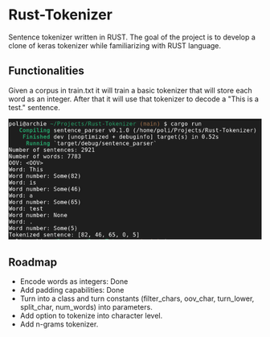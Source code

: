 # Rust-Tokenizer

Sentence tokenizer written in RUST. The goal of the project is to develop a clone of keras tokenizer while familiarizing with RUST language.

## Functionalities
Given a corpus in train.txt it will train a basic tokenizer that will store each word as an integer. After that it will use that tokenizer to decode a "This is a test." sentence.

![demo](https://raw.githubusercontent.com/Polifack/Rust-Tokenizer/main/pics/demo.png)

## Roadmap
- Encode words as integers: Done
- Add padding capabilities: Done
- Turn into a class and turn constants (filter_chars, oov_char, turn_lower, split_char, num_words) into parameters.
- Add option to tokenize into character level. 
- Add n-grams tokenizer.
